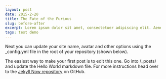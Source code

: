 ```yaml
---
layout: post
date: 2015-2-20
title: The Fate of the Furious
slug: before-after
excerpt: Lorem ipsum dolor sit amet, consectetuer adipiscing elit. Aenean commodo ligula eget dolor.
tags: test demo
---
```


Next you can update your site name, avatar and other options using the _config.yml file in the root of your repository (shown below).

The easiest way to make your first post is to edit this one. Go into /_posts/ and update the Hello World markdown file. For more instructions head over to the [Jekyll Now repository](https://github.com/barryclark/jekyll-now) on GitHub.

